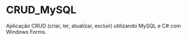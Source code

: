 # CRUD_MySQL
Aplicação CRUD (criar, ler, atualizar, excluir) utilizando MySQL e C# com Windows Forms.

